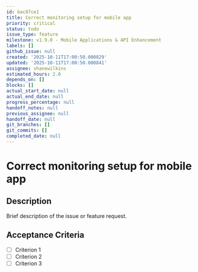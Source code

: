 ```yaml
---
id: bac87ce1
title: Correct monitoring setup for mobile app
priority: critical
status: todo
issue_type: feature
milestone: v1.9.0 - Mobile Applications & API Enhancement
labels: []
github_issue: null
created: '2025-10-11T17:00:50.000829'
updated: '2025-10-11T17:00:50.000841'
assignee: shanewilkins
estimated_hours: 2.0
depends_on: []
blocks: []
actual_start_date: null
actual_end_date: null
progress_percentage: null
handoff_notes: null
previous_assignee: null
handoff_date: null
git_branches: []
git_commits: []
completed_date: null
---
```


# Correct monitoring setup for mobile app

## Description

Brief description of the issue or feature request.

## Acceptance Criteria

- [ ] Criterion 1
- [ ] Criterion 2
- [ ] Criterion 3